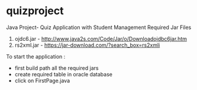 # quizproject
Java Project- Quiz Application with Student Management
Required Jar Files
  1) ojdc6.jar - http://www.java2s.com/Code/Jar/o/Downloadojdbc6jar.htm
  2) rs2xml.jar - https://jar-download.com/?search_box=rs2xmli

To start the application :
- first build path all the required jars
- create required table in oracle database 
- click on FirstPage.java
